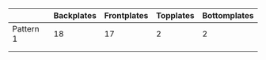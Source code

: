 |           | Backplates | Frontplates | Topplates | Bottomplates |
|-----------|------------|-------------|-----------|--------------|
| Pattern 1 |         18 |          17 |         2 |            2 |
|           |            |             |           |              |
|           |            |             |           |              |